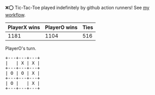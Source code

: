 :x::o: Tic-Tac-Toe played indefinitely by github action runners! See [my workflow](.github/workflows/play.yaml).

|PlayerX wins|PlayerO wins|Ties|
|-|-|-|
|1181|1104|516|

PlayerO's turn.

<pre>
+---+---+---+
|   | X | X |
+---+---+---+
| O | O | X |
+---+---+---+
| O |   | X |
+---+---+---+
</pre>